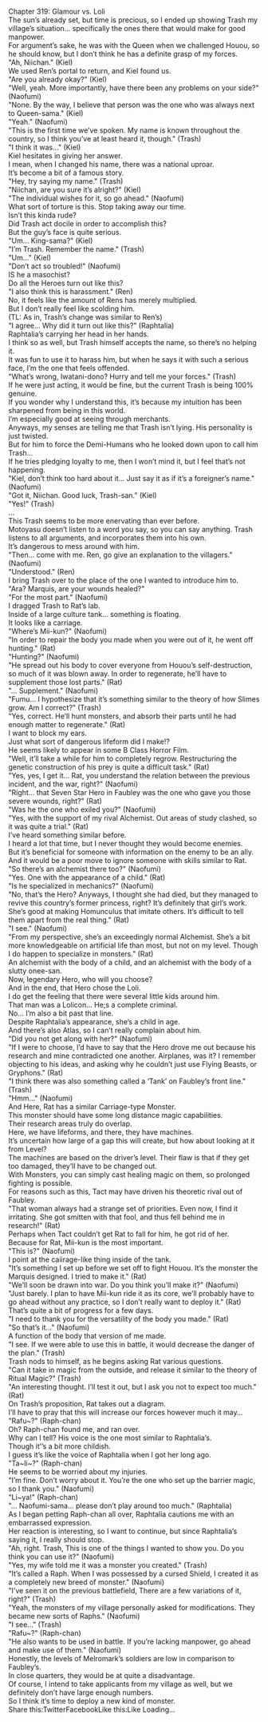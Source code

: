<br/>
Chapter 319: Glamour vs. Loli<br/>
The sun’s already set, but time is precious, so I ended up showing Trash my village’s situation… specifically the ones there that would make for good manpower.<br/>
For argument’s sake, he was with the Queen when we challenged Houou, so he should know, but I don’t think he has a definite grasp of my forces.<br/>
"Ah, Niichan." (Kiel)<br/>
We used Ren’s portal to return, and Kiel found us.<br/>
"Are you already okay?" (Kiel)<br/>
"Well, yeah. More importantly, have there been any problems on your side?" (Naofumi)<br/>
"None. By the way, I believe that person was the one who was always next to Queen-sama." (Kiel)<br/>
"Yeah." (Naofumi)<br/>
"This is the first time we’ve spoken. My name is known throughout the country, so I think you’ve at least heard it, though." (Trash)<br/>
"I think it was…" (Kiel)<br/>
Kiel hesitates in giving her answer.<br/>
I mean, when I changed his name, there was a national uproar.<br/>
It’s become a bit of a famous story.<br/>
"Hey, try saying my name." (Trash)<br/>
"Niichan, are you sure it’s alright?" (Kiel)<br/>
"The individual wishes for it, so go ahead." (Naofumi)<br/>
What sort of torture is this. Stop taking away our time.<br/>
Isn’t this kinda rude?<br/>
Did Trash act docile in order to accomplish this?<br/>
But the guy’s face is quite serious.<br/>
"Um… King-sama?" (Kiel)<br/>
"I’m Trash. Remember the name." (Trash)<br/>
"Um…" (Kiel)<br/>
"Don’t act so troubled!" (Naofumi)<br/>
IS he a masochist?<br/>
Do all the Heroes turn out like this?<br/>
"I also think this is harassment." (Ren)<br/>
No, it feels like the amount of Rens has merely multiplied.<br/>
But I don’t really feel like scolding him.<br/>
(TL: As in, Trash’s change was similar to Ren’s)<br/>
"I agree… Why did it turn out like this?" (Raphtalia)<br/>
Raphtalia’s carrying her head in her hands.<br/>
I think so as well, but Trash himself accepts the name, so there’s no helping it.<br/>
It was fun to use it to harass him, but when he says it with such a serious face, I’m the one that feels offended.<br/>
"What’s wrong, Iwatani-dono? Hurry and tell me your forces." (Trash)<br/>
If he were just acting, it would be fine, but the current Trash is being 100% genuine.<br/>
If you wonder why I understand this, it’s because my intuition has been sharpened from being in this world.<br/>
I’m especially good at seeing through merchants.<br/>
Anyways, my senses are telling me that Trash isn’t lying. His personality is just twisted.<br/>
But for him to force the Demi-Humans who he looked down upon to call him Trash…<br/>
If he tries pledging loyalty to me, then I won’t mind it, but I feel that’s not happening.<br/>
"Kiel, don’t think too hard about it… Just say it as if it’s a foreigner’s name." (Naofumi)<br/>
"Got it, Niichan. Good luck, Trash-san." (Kiel)<br/>
"Yes!" (Trash)<br/>
…<br/>
This Trash seems to be more enervating than ever before.<br/>
Motoyasu doesn’t listen to a word you say, so you can say anything. Trash listens to all arguments, and incorporates them into his own.<br/>
It’s dangerous to mess around with him.<br/>
"Then… come with me. Ren, go give an explanation to the villagers." (Naofumi)<br/>
"Understood." (Ren)<br/>
I bring Trash over to the place of the one I wanted to introduce him to.<br/>
"Ara? Marquis, are your wounds healed?"<br/>
"For the most part." (Naofumi)<br/>
I dragged Trash to Rat’s lab.<br/>
Inside of a large culture tank… something is floating.<br/>
It looks like a carriage.<br/>
"Where’s Mii-kun?" (Naofumi)<br/>
"In order to repair the body you made when you were out of it, he went off hunting." (Rat)<br/>
"Hunting?" (Naofumi)<br/>
"He spread out his body to cover everyone from Houou’s self-destruction, so much of it was blown away. In order to regenerate, he’ll have to supplement those lost parts." (Rat)<br/>
"… Supplement." (Naofumi)<br/>
"Fumu… I hypothesize that it’s something similar to the theory of how Slimes grow. Am I correct?" (Trash)<br/>
"Yes, correct. He’ll hunt monsters, and absorb their parts until he had enough matter to regenerate." (Rat)<br/>
I want to block my ears.<br/>
Just what sort of dangerous lifeform did I make!?<br/>
He seems likely to appear in some B Class Horror Film.<br/>
"Well, it’ll take a while for him to completely regrow. Restructuring the genetic construction of his prey is quite a difficult task." (Rat)<br/>
"Yes, yes, I get it… Rat, you understand the relation between the previous incident, and the war, right?" (Naofumi)<br/>
"Right… that Seven Star Hero in Faubley was the one who gave you those severe wounds, right?" (Rat)<br/>
"Was he the one who exiled you?" (Naofumi)<br/>
"Yes, with the support of my rival Alchemist. Out areas of study clashed, so it was quite a trial." (Rat)<br/>
I’ve heard something similar before.<br/>
I heard a lot that time, but I never thought they would become enemies.<br/>
But it’s beneficial for someone with information on the enemy to be an ally.<br/>
And it would be a poor move to ignore someone with skills similar to Rat.<br/>
"So there’s an alchemist there too?" (Naofumi)<br/>
"Yes. One with the appearance of a child." (Rat)<br/>
"Is he specialized in mechanics?" (Naofumi)<br/>
"No, that’s the Hero? Anyways, I thought she had died, but they managed to revive this country’s former princess, right? It’s definitely that girl’s work. She’s good at making Homunculus that imitate others. It’s difficult to tell them apart from the real thing." (Rat)<br/>
"I see." (Naofumi)<br/>
"From my perspective, she’s an exceedingly normal Alchemist. She’s a bit more knowledgeable on artificial life than most, but not on my level. Though I do happen to specialize in monsters." (Rat)<br/>
An alchemist with the body of a child, and an alchemist with the body of a slutty onee-san.<br/>
Now, legendary Hero, who will you choose?<br/>
And in the end, that Hero chose the Loli.<br/>
I do get the feeling that there were several little kids around him.<br/>
That man was a Lolicon… He;s a complete criminal.<br/>
No… I’m also a bit past that line.<br/>
Despite Raphtalia’s appearance, she’s a child in age.<br/>
And there’s also Atlas, so I can’t really complain about him.<br/>
"Did you not get along with her?" (Naofumi)<br/>
"If I were to choose, I’d have to say that the Hero drove me out because his research and mine contradicted one another. Airplanes, was it? I remember objecting to his ideas, and asking why he couldn’t just use Flying Beasts, or Gryphons." (Rat)<br/>
"I think there was also something called a ‘Tank’ on Faubley’s front line." (Trash)<br/>
"Hmm…" (Naofumi)<br/>
And Here, Rat has a similar Carriage-type Monster.<br/>
This monster should have some long distance magic capabilities.<br/>
Their research areas truly do overlap.<br/>
Here, we have lifeforms, and there, they have machines.<br/>
It’s uncertain how large of a gap this will create, but how about looking at it from Level?<br/>
The machines are based on the driver’s level. Their flaw is that if they get too damaged, they’ll have to be changed out.<br/>
With Monsters, you can simply cast healing magic on them, so prolonged fighting is possible.<br/>
For reasons such as this, Tact may have driven his theoretic rival out of Faubley.<br/>
"That woman always had a strange set of priorities. Even now, I find it irritating. She got smitten with that fool, and thus fell behind me in research!" (Rat)<br/>
Perhaps when Tact couldn’t get Rat to fall for him, he got rid of her.<br/>
Because for Rat, Mii-kun is the most important.<br/>
"This is?" (Naofumi)<br/>
I point at the caiirage-like thing inside of the tank.<br/>
"It’s something I set up before we set off to fight Houou. It’s the monster the Marquis designed. I tried to make it." (Rat)<br/>
"We’ll soon be drawn into war. Do you think you’ll make it?" (Naofumi)<br/>
"Just barely. I plan to have Mii-kun ride it as its core, we’ll probably have to go ahead without any practice, so I don’t really want to deploy it." (Rat)<br/>
That’s quite a bit of progress for a few days.<br/>
"I need to thank you for the versatility of the body you made." (Rat)<br/>
"So that’s it…" (Naofumi)<br/>
A function of the body that version of me made.<br/>
"I see. If we were able to use this in battle, it would decrease the danger of the plan." (Trash)<br/>
Trash nods to himself, as he begins asking Rat various questions.<br/>
"Can it take in magic from the outside, and release it similar to the theory of Ritual Magic?" (Trash)<br/>
"An interesting thought. I’ll test it out, but I ask you not to expect too much." (Rat)<br/>
On Trash’s proposition, Rat takes out a diagram.<br/>
I’ll have to pray that this will increase our forces however much it may…<br/>
"Rafu~?" (Raph-chan)<br/>
Oh? Raph-chan found me, and ran over.<br/>
Why can I tell? His voice is the one most similar to Raphtalia’s.<br/>
Though it’’s a bit more childish.<br/>
I guess it’s like the voice of Raphtalia when I got her long ago.<br/>
"Ta~li~?" (Raph-chan)<br/>
He seems to be worried about my injuries.<br/>
"I’m fine. Don’t worry about it. You’re the one who set up the barrier magic, so I thank you." (Naofumi)<br/>
"Li~ya!" (Raph-chan)<br/>
"… Naofumi-sama… please don’t play around too much." (Raphtalia)<br/>
As I began petting Raph-chan all over, Raphtalia cautions me with an embarrassed expression.<br/>
Her reaction is interesting, so I want to continue, but since Raphtalia’s saying it, I really should stop.<br/>
"Ah, right. Trash, This is one of the things I wanted to show you. Do you think you can use it?" (Naofumi)<br/>
"Yes, my wife told me it was a monster you created." (Trash)<br/>
"It’s called a Raph. When I was possessed by a cursed Shield, I created it as a completely new breed of monster." (Naofumi)<br/>
"I’ve seen it on the previous battlefield, There are a few variations of it, right?" (Trash)<br/>
"Yeah, the monsters of my village personally asked for modifications. They became new sorts of Raphs." (Naofumi)<br/>
"I see…" (Trash)<br/>
"Rafu~?" (Raph-chan)<br/>
"He also wants to be used in battle. If you’re lacking manpower, go ahead and make use of them." (Naofumi)<br/>
Honestly, the levels of Melromark’s soldiers are low in comparison to Faubley’s.<br/>
In close quarters, they would be at quite a disadvantage.<br/>
Of course, I intend to take applicants from my village as well, but we definitely don’t have large enough numbers.<br/>
So I think it’s time to deploy a new kind of monster.<br/>
Share this:TwitterFacebookLike this:Like Loading... <br/>
